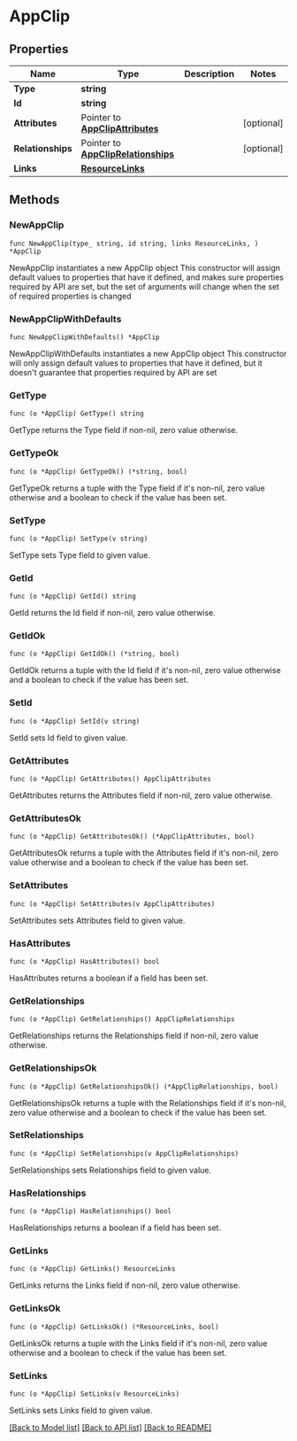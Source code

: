 # AppClip

## Properties

Name | Type | Description | Notes
------------ | ------------- | ------------- | -------------
**Type** | **string** |  | 
**Id** | **string** |  | 
**Attributes** | Pointer to [**AppClipAttributes**](AppClipAttributes.md) |  | [optional] 
**Relationships** | Pointer to [**AppClipRelationships**](AppClipRelationships.md) |  | [optional] 
**Links** | [**ResourceLinks**](ResourceLinks.md) |  | 

## Methods

### NewAppClip

`func NewAppClip(type_ string, id string, links ResourceLinks, ) *AppClip`

NewAppClip instantiates a new AppClip object
This constructor will assign default values to properties that have it defined,
and makes sure properties required by API are set, but the set of arguments
will change when the set of required properties is changed

### NewAppClipWithDefaults

`func NewAppClipWithDefaults() *AppClip`

NewAppClipWithDefaults instantiates a new AppClip object
This constructor will only assign default values to properties that have it defined,
but it doesn't guarantee that properties required by API are set

### GetType

`func (o *AppClip) GetType() string`

GetType returns the Type field if non-nil, zero value otherwise.

### GetTypeOk

`func (o *AppClip) GetTypeOk() (*string, bool)`

GetTypeOk returns a tuple with the Type field if it's non-nil, zero value otherwise
and a boolean to check if the value has been set.

### SetType

`func (o *AppClip) SetType(v string)`

SetType sets Type field to given value.


### GetId

`func (o *AppClip) GetId() string`

GetId returns the Id field if non-nil, zero value otherwise.

### GetIdOk

`func (o *AppClip) GetIdOk() (*string, bool)`

GetIdOk returns a tuple with the Id field if it's non-nil, zero value otherwise
and a boolean to check if the value has been set.

### SetId

`func (o *AppClip) SetId(v string)`

SetId sets Id field to given value.


### GetAttributes

`func (o *AppClip) GetAttributes() AppClipAttributes`

GetAttributes returns the Attributes field if non-nil, zero value otherwise.

### GetAttributesOk

`func (o *AppClip) GetAttributesOk() (*AppClipAttributes, bool)`

GetAttributesOk returns a tuple with the Attributes field if it's non-nil, zero value otherwise
and a boolean to check if the value has been set.

### SetAttributes

`func (o *AppClip) SetAttributes(v AppClipAttributes)`

SetAttributes sets Attributes field to given value.

### HasAttributes

`func (o *AppClip) HasAttributes() bool`

HasAttributes returns a boolean if a field has been set.

### GetRelationships

`func (o *AppClip) GetRelationships() AppClipRelationships`

GetRelationships returns the Relationships field if non-nil, zero value otherwise.

### GetRelationshipsOk

`func (o *AppClip) GetRelationshipsOk() (*AppClipRelationships, bool)`

GetRelationshipsOk returns a tuple with the Relationships field if it's non-nil, zero value otherwise
and a boolean to check if the value has been set.

### SetRelationships

`func (o *AppClip) SetRelationships(v AppClipRelationships)`

SetRelationships sets Relationships field to given value.

### HasRelationships

`func (o *AppClip) HasRelationships() bool`

HasRelationships returns a boolean if a field has been set.

### GetLinks

`func (o *AppClip) GetLinks() ResourceLinks`

GetLinks returns the Links field if non-nil, zero value otherwise.

### GetLinksOk

`func (o *AppClip) GetLinksOk() (*ResourceLinks, bool)`

GetLinksOk returns a tuple with the Links field if it's non-nil, zero value otherwise
and a boolean to check if the value has been set.

### SetLinks

`func (o *AppClip) SetLinks(v ResourceLinks)`

SetLinks sets Links field to given value.



[[Back to Model list]](../README.md#documentation-for-models) [[Back to API list]](../README.md#documentation-for-api-endpoints) [[Back to README]](../README.md)


